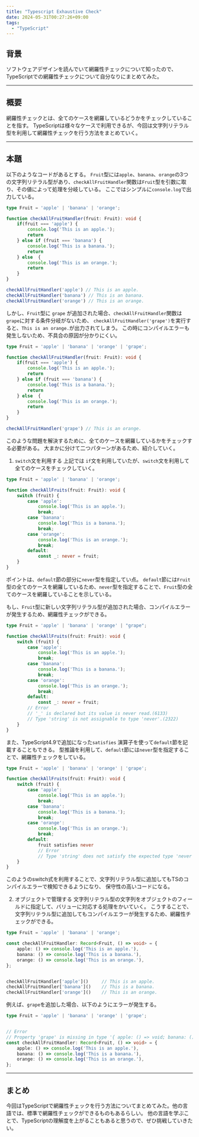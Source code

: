 ```yaml
---
title: "Typescript Exhaustive Check"
date: 2024-05-31T00:27:26+09:00
tags: 
  - "TypeScript"
---
```

## 背景
ソフトウェアデザインを読んでいて網羅性チェックについて知ったので、TypeScriptでの網羅性チェックについて自分なりにまとめてみた。

---
## 概要
網羅性チェックとは、全てのケースを網羅しているどうかをチェックしていることを指す。
TypeScriptは様々なケースで利用できるが、今回は文字列リテラル型を利用して網羅性チェックを行う方法をまとめていく。

---
## 本題
以下のようなコードがあるとする。
`Fruit`型には`apple`、`banana`、`orange`の3つの文字列リテラル型があり、`checkAllFruitHandler`関数は`Fruit`型を引数に取り、その値によって処理を分岐している。
ここではシンプルに`console.log`で出力している。

```ts
type Fruit = 'apple' | 'banana' | 'orange';

function checkAllFruitHandler(fruit: Fruit): void {
    if(fruit === 'apple') {
        console.log('This is an apple.');
        return
    } else if (fruit === 'banana') {
        console.log('This is a banana.');
        return
    } else  {
        console.log('This is an orange.');
        return
    }
}

checkAllFruitHandler('apple') // This is an apple.
checkAllFruitHandler('banana') // This is an banana.
checkAllFruitHandler('orange') // This is an orange.

```

しかし、`Fruit`型に `grape` が追加された場合、`checkAllFruitHandler`関数は`grape`に対する条件分岐がないため、
`checkAllFruitHandler('grape')`を実行すると、`This is an orange.`が出力されてしまう。
この時にコンパイルエラーも発生しないため、不具合の原因が分かりにくい。
```ts
type Fruit = 'apple' | 'banana' | 'orange' | 'grape';

function checkAllFruitHandler(fruit: Fruit): void {
    if(fruit === 'apple') {
        console.log('This is an apple.');
        return 
    } else if (fruit === 'banana') {
        console.log('This is a banana.');
        return
    } else  {
        console.log('This is an orange.');
        return
    }
}

checkAllFruitHandler('grape') // This is an orange.

```

このような問題を解決するために、全てのケースを網羅しているかをチェックする必要がある。
大まかに分けて二つパターンがあるため、紹介していく。

1. `switch`文を利用する
上記では `if`文を利用していたが、`switch`文を利用して全てのケースをチェックしていく。
```ts
type Fruit = 'apple' | 'banana' | 'orange';

function checkAllFruits(fruit: Fruit): void {
    switch (fruit) {
        case 'apple':
            console.log('This is an apple.');
            break;
        case 'banana':
            console.log('This is a banana.');
            break;
        case 'orange':
            console.log('This is an orange.');
            break;
        default:
            const _: never = fruit;
    }
}
```
ポイントは、`default`節の部分に`never`型を指定してい点。
`default`節には`Fruit`型の全てのケースを網羅しているため、`never`型を指定することで、`Fruit`型の全てのケースを網羅していることを示している。

もし、`Fruit`型に新しい文字列リテラル型が追加された場合、コンパイルエラーが発生するため、網羅性チェックができる。
```ts
type Fruit = 'apple' | 'banana' | 'orange' | "grape";

function checkAllFruits(fruit: Fruit): void {
    switch (fruit) {
        case 'apple':
            console.log('This is an apple.');
            break;
        case 'banana':
            console.log('This is a banana.');
            break;
        case 'orange':
            console.log('This is an orange.');
            break;
        default:
            const _: never = fruit;
        // Error    
        // '_' is declared but its value is never read.(6133)
        // Type 'string' is not assignable to type 'never'.(2322)
    }
}
```

また、TypeScript4.9で追加になった`satisfies` 演算子を使って`default`節を記載することもできる。
型推論を利用して、`default`節には`never`型を指定することで、網羅性チェックをしている。
```ts
type Fruit = 'apple' | 'banana' | 'orange' | 'grape';

function checkAllFruits(fruit: Fruit): void {
    switch (fruit) {
        case 'apple':
            console.log('This is an apple.');
            break;
        case 'banana':
            console.log('This is a banana.');
            break;
        case 'orange':
            console.log('This is an orange.');
            break;
        default:
            fruit satisfies never
            // Error
            // Type 'string' does not satisfy the expected type 'never'.(1360)
    }
}
```

このようのswitch式を利用することで、文字列リテラル型に追加してもTSのコンパイルエラーで検知できるようになり、
保守性の高いコードになる。



2. オブジェクトで管理する
文字列リテラル型の文字列をオブジェクトのフィールドに指定して、バリューに対応する処理をかいていく。
こうすることで、文字列リテラル型に追加してもコンパイルエラーが発生するため、網羅性チェックができる。
```ts
type Fruit = 'apple' | 'banana' | 'orange';

const checkAllFruitHandler: Record<Fruit, () => void> = {
    apple: () => console.log('This is an apple.'),
    banana: () => console.log('This is a banana.'),
    orange: () => console.log('This is an orange.'),
};


checkAllFruitHandler['apple']()     // This is an apple.
checkAllFruitHandler['banana']()    // This is a banana.
checkAllFruitHandler['orange']()    // This is an orange.
```

例えば、`grape`を追加した場合、以下のようにエラーが発生する。
```ts
type Fruit = 'apple' | 'banana' | 'orange' | 'grape';


// Error
// Property 'grape' is missing in type '{ apple: () => void; banana: () => void; orange: () => void; }' but required in type 'Record<Fruit, () => void>'.(2741)
const checkAllFruitHandler: Record<Fruit, () => void> = {
    apple: () => console.log('This is an apple.'),
    banana: () => console.log('This is a banana.'),
    orange: () => console.log('This is an orange.'),
};

```

---
## まとめ
今回はTypeScriptで網羅性チェックを行う方法についてまとめてみた。他の言語では、標準で網羅性チェックができるものもあるらしい。
他の言語を学ぶことで、TypeScriptの理解度を上がることもあると思うので、ぜひ挑戦していきたい。

